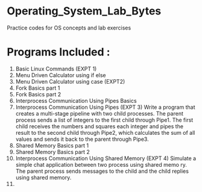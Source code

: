# Operating_System_Lab_Bytes
Practice codes for OS concepts and lab exercises

# Programs Included :
1. Basic Linux Commands (EXPT 1)
2. Menu Driven Calculator using if else
3. Menu Driven Calculator using case (EXPT2)
4. Fork Basics part 1
5. Fork Basics part 2
6. Interprocess Communication Using Pipes Basics
7. Interprocess Communication Using Pipes (EXPT 3)
    Write a program that creates a multi-stage pipeline with two child processes. The parent process sends a list of integers to the first child through Pipe1. The first child      receives the numbers and squares each integer and pipes the result to the second child through Pipe2, which calculates the sum of all values and sends it back to the parent     through Pipe3.
8. Shared Memory Basics part 1
9. Shared Memory Basics part 2
10. Interprocess Communication Using Shared Memory (EXPT 4)
    Simulate a simple chat application between two process using shared memo ry. The parent process sends messages to the child and the child replies using shared memory.
11. 
